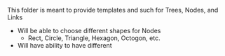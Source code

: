 This folder is meant to provide templates and such for Trees, Nodes, and Links
* Will be able to choose different shapes for Nodes
	* Rect, Circle, Triangle, Hexagon, Octogon, etc.
* Will have ability to have different